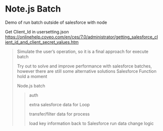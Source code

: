 # Note.js Batch
Demo of run batch outside of salesforce with node

Get Client_Id in usersetting.json
https://onlinehelp.coveo.com/en/ces/7.0/administrator/getting_salesforce_client_id_and_client_secret_values.htm

>Simulate the user’s operation, so it is a final approach for execute batch 
>
>Try out to solve and improve performance with salesforce batches, however there are still some alternative solutions Salesforce Function hold a moment
> 
 >Node.js batch
 >
 >>auth
 >>
 >>extra salesforce data for Loop
 >>
 >>transfer/filter data for process 
 >>
 >>load key information back to Salesforce run data change logic
 >>

